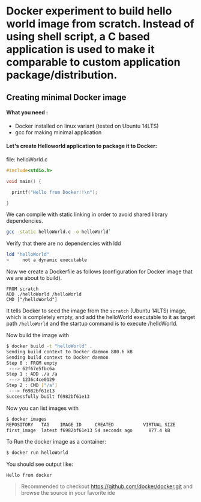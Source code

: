 # Docker experiment to build hello world image from scratch. Instead of using shell script, a C based application is used to make it comparable to custom application package/distribution.

Creating minimal Docker image
-----------------------------

#### What you need :

* Docker installed on linux variant (tested on Ubuntu 14LTS)
* gcc for making minimal application

#### Let's create Helloworld application to package it to Docker:

file: helloWorld.c

```c
#include<stdio.h>

void main() {

  printf("Hello from Docker!!\n");

}
```

We can compile with static linking in order to avoid shared library dependencies.

```bash
gcc -static helloWorld.c -o helloWorld`
```

Verify that there are no dependencies with ldd

```bash
ldd "helloWorld"
>     not a dynamic executable
```

Now we create a Dockerfile as follows (configuration for Docker image that
we are about to build).

```
FROM scratch
ADD ./helloWorld /helloWorld
CMD ["/helloWorld"]
```

It tells Docker to seed the image from the `scratch` (Ubuntu 14LTS) image, which is completely empty, and add the helloWorld executable to it as target path `/helloWorld` and the startup command is to execute /helloWorld.

Now build the image with

```bash
$ docker build -t "helloWorld" .
Sending build context to Docker daemon 880.6 kB
Sending build context to Docker daemon
Step 0 : FROM empty
 ---> 62f67e5fbc6a
Step 1 : ADD ./a /a
 ---> 1236c4ce0129
Step 2 : CMD ["/a"]
 ---> f6982bf61e13
Successfully built f6982bf61e13
```

Now you can list images with
```bash
$ docker images
REPOSITORY   TAG    IMAGE ID     CREATED           VIRTUAL SIZE
first_image  latest f6982bf61e13 54 seconds ago      877.4 kB
```

To Run the docker image as a container:  
```bash
$ docker run helloWorld
```

You should see output like:
```
Hello from docker
```

> Recommended to checkout https://github.com/docker/docker.git and browse the source in your
favorite ide


